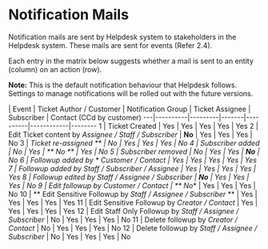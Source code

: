 # Notification Mails

Notification mails are sent by Helpdesk system to stakeholders in the Helpdesk system. These mails are sent for events (Refer 2.4).

Each entry in the matrix below suggests whether a mail is sent to an entity (column) on an action (row).

**Note:** This is the default notification behaviour that Helpdesk follows. Settings to manage notifications will be rolled out with the future versions.

  | Event | Ticket Author / Customer | Notification Group | Ticket Assignee | Subscriber | Contact (CCd by customer)
---|----------|---------|-------|----------|------------|--------
 1 | Ticket Created | Yes | Yes | Yes | Yes | Yes
 2 | Edit Ticket content by *Assignee / Staff / Subscriber* | **No** | Yes | Yes | Yes | No
 3 | **Ticket re-assigned ** | No | Yes | Yes | Yes | No
 4 | Subscriber added | No | Yes | ** No ** | Yes | No
 5 | Subscriber removed | No | Yes | Yes | **No** | No
 6 | Followup added by * Customer / Contact* | Yes | Yes | Yes | Yes | Yes
 7 | Followup added by *Staff / Subscriber / Assignee* | Yes | Yes | Yes | Yes | Yes
 8 | Followup edited by *Staff / Assignee / Subscriber* | **No** | Yes | Yes | Yes | No
 9 | Edit followup by *Customer / Contact* | ** No** | Yes | Yes | Yes | No
10 | ** Edit Sensitive Followup by *Staff / Assignee / Subscriber* ** | Yes | Yes | Yes | Yes | Yes
11 | Edit Sensitive Followup by *Creator / Contact* | Yes | Yes | Yes | Yes | Yes
12 | Edit Staff Only Followup by *Staff / Assignee / Subscriber* | No | Yes | Yes | Yes | No
11 | Delete followup by *Creator / Contact* | No | Yes | Yes | Yes | No
12 | Delete followup by *Staff / Assignee / Subscriber* | No | Yes | Yes | Yes | No
